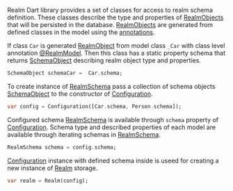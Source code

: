Realm Dart library provides a set of classes for access to realm schema definition. These classes describe the type and properties of [RealmObjects](../realm/RealmObject-class.html) that will be persisted in the database. [RealmObjects](../realm/RealmObject-class.html) are generated from defined classes in the model using the [annotations](./Annotations-topic.html).

 If class `Car` is generated [RealmObject](../realm/RealmObject-class.html) from model class `_Car` with class level annotation [@RealmModel](../realm/RealmModel-class.html). Then this class has a static property schema that returns [SchemaObject](../realm/SchemaObject-class.html) describing realm object type and properties.

```dart
SchemaObject schemaCar =  Car.schema;
```

To create instance of [RealmSchema](../realm/RealmSchema-class.html) pass a collection of schema objects [SchemaObject](../realm/SchemaObject-class.html) to the constructor of [Configuration](../realm/Configuration-class.html).

```dart
var config = Configuration([Car.schema, Person.schema]);
```

Configured schema [RealmSchema](../realm/RealmSchema-class.html) is available through `schema` property of [Configuration](../realm/Configuration-class.html). Schema type and described properties of each model are available through iterating schemas in [RealmSchema](../realm/RealmSchema-class.html).

```dart
RealmSchema schema = config.schema;
```

[Configuration](../realm/Configuration-class.html) instance with defined schema inside is useed for creating a new instance of [Realm](../realm/Realm-class.html) storage.

```dart
var realm = Realm(config);
```

